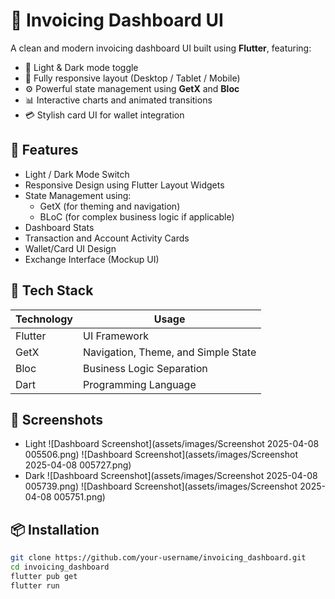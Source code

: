 # 💼 Invoicing Dashboard UI

A clean and modern invoicing dashboard UI built using **Flutter**, featuring:
- 🔄 Light & Dark mode toggle
- 📱 Fully responsive layout (Desktop / Tablet / Mobile)
- ⚙️ Powerful state management using **GetX** and **Bloc**
- 📊 Interactive charts and animated transitions
- 💳 Stylish card UI for wallet integration

## 🚀 Features

- Light / Dark Mode Switch
- Responsive Design using Flutter Layout Widgets
- State Management using:
  - GetX (for theming and navigation)
  - BLoC (for complex business logic if applicable)
- Dashboard Stats
- Transaction and Account Activity Cards
- Wallet/Card UI Design
- Exchange Interface (Mockup UI)

## 🧰 Tech Stack

| Technology | Usage |
|------------|-------|
| Flutter    | UI Framework |
| GetX       | Navigation, Theme, and Simple State |
| Bloc       | Business Logic Separation |
| Dart       | Programming Language |

## 📸 Screenshots
- Light
![Dashboard Screenshot](assets/images/Screenshot 2025-04-08 005506.png)
![Dashboard Screenshot](assets/images/Screenshot 2025-04-08 005727.png)
- Dark
![Dashboard Screenshot](assets/images/Screenshot 2025-04-08 005739.png)
![Dashboard Screenshot](assets/images/Screenshot 2025-04-08 005751.png)

## 📦 Installation

```bash
git clone https://github.com/your-username/invoicing_dashboard.git
cd invoicing_dashboard
flutter pub get
flutter run
